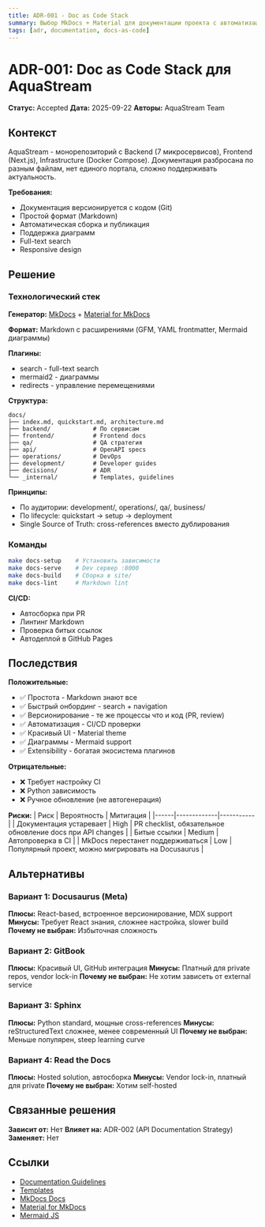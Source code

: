 ```yaml
---
title: ADR-001 - Doc as Code Stack
summary: Выбор MkDocs + Material для документации проекта с автоматизацией через CI/CD
tags: [adr, documentation, docs-as-code]
---
```


# ADR-001: Doc as Code Stack для AquaStream

**Статус:** Accepted
**Дата:** 2025-09-22
**Авторы:** AquaStream Team

## Контекст

AquaStream - монорепозиторий с Backend (7 микросервисов), Frontend (Next.js), Infrastructure (Docker Compose). Документация разбросана по разным файлам, нет единого портала, сложно поддерживать актуальность.

**Требования:**
- Документация версионируется с кодом (Git)
- Простой формат (Markdown)
- Автоматическая сборка и публикация
- Поддержка диаграмм
- Full-text search
- Responsive design

## Решение

### Технологический стек

**Генератор:** [MkDocs](https://www.mkdocs.org/) + [Material for MkDocs](https://squidfunk.github.io/mkdocs-material/)

**Формат:** Markdown с расширениями (GFM, YAML frontmatter, Mermaid диаграммы)

**Плагины:**
- search - full-text search
- mermaid2 - диаграммы
- redirects - управление перемещениями

**Структура:**
```
docs/
├── index.md, quickstart.md, architecture.md
├── backend/            # По сервисам
├── frontend/           # Frontend docs
├── qa/                 # QA стратегия
├── api/                # OpenAPI specs
├── operations/         # DevOps
├── development/        # Developer guides
├── decisions/          # ADR
└── _internal/          # Templates, guidelines
```

**Принципы:**
- По аудитории: development/, operations/, qa/, business/
- По lifecycle: quickstart → setup → deployment
- Single Source of Truth: cross-references вместо дублирования

### Команды

```bash
make docs-setup    # Установить зависимости
make docs-serve    # Dev сервер :8000
make docs-build    # Сборка в site/
make docs-lint     # Markdown lint
```

**CI/CD:**
- Автосборка при PR
- Линтинг Markdown
- Проверка битых ссылок
- Автодеплой в GitHub Pages

## Последствия

**Положительные:**
- ✅ Простота - Markdown знают все
- ✅ Быстрый онбординг - search + navigation
- ✅ Версионирование - те же процессы что и код (PR, review)
- ✅ Автоматизация - CI/CD проверки
- ✅ Красивый UI - Material theme
- ✅ Диаграммы - Mermaid support
- ✅ Extensibility - богатая экосистема плагинов

**Отрицательные:**
- ❌ Требует настройку CI
- ❌ Python зависимость
- ❌ Ручное обновление (не автогенерация)

**Риски:**
| Риск | Вероятность | Митигация |
|------|-------------|-----------|
| Документация устаревает | High | PR checklist, обязательное обновление docs при API changes |
| Битые ссылки | Medium | Автопроверка в CI |
| MkDocs перестанет поддерживаться | Low | Популярный проект, можно мигрировать на Docusaurus |

## Альтернативы

### Вариант 1: Docusaurus (Meta)
**Плюсы:** React-based, встроенное версионирование, MDX support
**Минусы:** Требует React знания, сложнее настройка, slower build
**Почему не выбран:** Избыточная сложность

### Вариант 2: GitBook
**Плюсы:** Красивый UI, GitHub интеграция
**Минусы:** Платный для private repos, vendor lock-in
**Почему не выбран:** Не хотим зависеть от external service

### Вариант 3: Sphinx
**Плюсы:** Python standard, мощные cross-references
**Минусы:** reStructuredText сложнее, менее современный UI
**Почему не выбран:** Меньше популярен, steep learning curve

### Вариант 4: Read the Docs
**Плюсы:** Hosted solution, автосборка
**Минусы:** Vendor lock-in, платный для private
**Почему не выбран:** Хотим self-hosted

## Связанные решения

**Зависит от:** Нет
**Влияет на:** ADR-002 (API Documentation Strategy)
**Заменяет:** Нет

## Ссылки

- [Documentation Guidelines](../_internal/documentation-guidelines.md)
- [Templates](../_internal/templates/README.md)
- [MkDocs Docs](https://www.mkdocs.org/)
- [Material for MkDocs](https://squidfunk.github.io/mkdocs-material/)
- [Mermaid JS](https://mermaid.js.org/)
